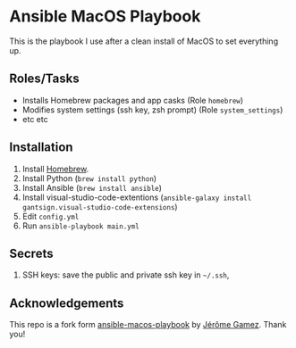 # Ansible MacOS Playbook

This is the playbook I use after a clean install of MacOS to set everything up.

## Roles/Tasks

- Installs Homebrew packages and app casks (Role `homebrew`)
- Modifies system settings (ssh key, zsh prompt) (Role `system_settings`)
- etc etc

## Installation

1. Install [Homebrew](https://brew.sh).
2. Install Python (`brew install python`)
3. Install Ansible (`brew install ansible`)
4. Install visual-studio-code-extentions (`ansible-galaxy install gantsign.visual-studio-code-extensions`)
5. Edit `config.yml` 
6. Run `ansible-playbook main.yml`

## Secrets

1. SSH keys: save the public and private ssh key in `~/.ssh`,

## Acknowledgements

This repo is a fork form [ansible-macos-playbook](https://github.com/jeromegamez/ansible-macos-playbook) by [Jérôme Gamez](https://github.com/jeromegamez). Thank you!


